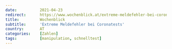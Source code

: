 ```yaml
---
date:          2021-04-23
redirect:      https://www.wochenblick.at/extreme-meldefehler-bei-coronatests/
title:         Wochenblick
subtitle:      'Extreme Meldefehler bei Coronatests'
country:       AT
categories:    [Zahlen]
tags:          [manipulation, schnelltest]
---
```

